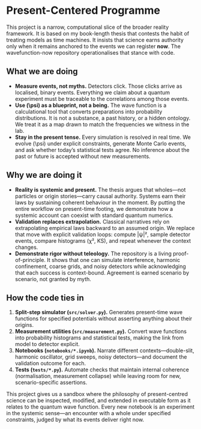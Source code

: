 # Present-Centered Programme

This project is a narrow, computational slice of the broader reality framework. It is based on my book-length thesis that contests the habit of treating models as time machines. It insists that science earns authority only when it remains anchored to the events we can register **now**. The wavefunction-now repository operationalises that stance with code.

## What we are doing

- **Measure events, not myths.** Detectors click. Those clicks arrive as localised, binary events. Everything we claim about a quantum experiment must be traceable to the correlations among those events.
- **Use \(\psi\) as a blueprint, not a being.** The wave function is a calculational tool that converts preparations into probability distributions. It is not a substance, a past history, or a hidden ontology. We treat it as a map drawn to match the frequencies we witness in the lab.
- **Stay in the present tense.** Every simulation is resolved in real time. We evolve \(\psi\) under explicit constraints, generate Monte Carlo events, and ask whether today’s statistical tests agree. No inference about the past or future is accepted without new measurements.

## Why we are doing it

- **Reality is systemic and present.** The thesis argues that wholes—not particles or origin stories—carry causal authority. Systems earn their laws by sustaining coherent behaviour in the moment. By putting the entire workflow on present-time footing, we demonstrate how a systemic account can coexist with standard quantum numerics.
- **Validation replaces extrapolation.** Classical narratives rely on extrapolating empirical laws backward to an assumed origin. We replace that move with explicit validation loops: compute |ψ|², sample detector events, compare histograms (χ², KS), and repeat whenever the context changes.
- **Demonstrate rigor without teleology.** The repository is a living proof-of-principle. It shows that one can simulate interference, harmonic confinement, coarse grids, and noisy detectors while acknowledging that each success is context-bound. Agreement is earned scenario by scenario, not granted by myth.

## How the code ties in

1. **Split-step simulator (`src/solver.py`).** Generates present-time wave functions for specified potentials without asserting anything about their origins.
2. **Measurement utilities (`src/measurement.py`).** Convert wave functions into probability histograms and statistical tests, making the link from model to detector explicit.
3. **Notebooks (`notebooks/*.ipynb`).** Narrate different contexts—double-slit, harmonic oscillator, grid sweeps, noisy detectors—and document the validation outcome for each.
4. **Tests (`tests/*.py`).** Automate checks that maintain internal coherence (normalisation, measurement collapse) while leaving room for new, scenario-specific assertions.

This project gives us a sandbox where the philosophy of present-centred science can be inspected, modified, and extended in executable form as it relates to the quantum wave function. Every new notebook is an experiment in the systemic sense—an encounter with a whole under specified constraints, judged by what its events deliver right now.
